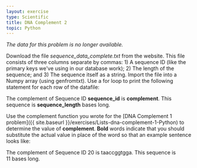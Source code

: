 ```yaml
---
layout: exercise
type: Scientific
title: DNA Complement 2
topic: Python
---
```


*The data for this problem is no longer available.*

Download the file *sequence_data_complete.txt*
from the website. This file consists of three columns separate by
commas: 1) A sequence ID (like the primary keys we've using in our
database work); 2) The length of the sequence; and 3) The sequence
itself as a string. Import the file into a Numpy array (using
genfromtxt). Use a for loop to print the following statement for each
row of the datafile:

The complement of Sequence ID **sequence_id** is **complement**. This
sequence is **sequence_length** bases long.

Use the complement function you wrote for the [DNA Complement 1
problem]({{ site.baseurl }}/exercises/Lists-dna-complement-1-Python) to
determine the value of **complement**. **Bold** words indicate that you
should substitute the actual value in place of the word so that an
example sentence looks like:

The complement of Sequence ID 20 is taaccggtgga. This sequence is
11 bases long.
